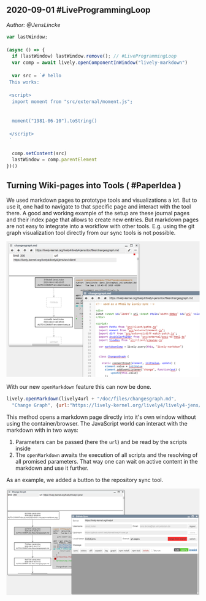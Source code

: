 ## 2020-09-01 #LiveProgrammingLoop
*Author: @JensLincke*

```javascript
var lastWindow;

(async () => {
  if (lastWindow) lastWindow.remove(); // #LiveProgrammingLoop
  var comp = await lively.openComponentInWindow("lively-markdown") 

  var src = `# hello
 This works:

 <script>
  import moment from "src/external/moment.js";  
 

  moment("1981-06-10").toString()  

 </script>
 `
  
  comp.setContent(src)
  lastWindow = comp.parentElement  
})()
```

## Turning Wiki-pages into Tools ( #PaperIdea )

We used markdown pages to prototype tools and visualizations a lot. But to use it, one had to navigate to that specific page and interact with the tool there. A good and working example of the setup are these journal pages and their index page that allows to create new entries. But markdown pages are not easy to integrate into a workflow with other tools. E.g. using the git graph visualization tool directly from our sync tools is not possible.

![](graph-markdown.png)

With our new `openMarkdown` feature this can now be done.

```javascript
lively.openMarkdown(lively4url + "/doc/files/changesgraph.md", 
  "Change Graph", {url:"https://lively-kernel.org/lively4/lively4-jens/"})
```

This method opens a markdown page directly into it's own window without using the container/browser. The JavaScript world can interact with the markdown with in two ways:

1. Parameters can be passed (here the `url`) and be read by the scripts inside 
2. The `openMarkdown` awaits the execution of all scripts and the resolving of all promised parameters. That way one can wait on active content in the markdown and use it further. 

As an example, we added a button to the repository sync tool. 

![](graph-tool.png)